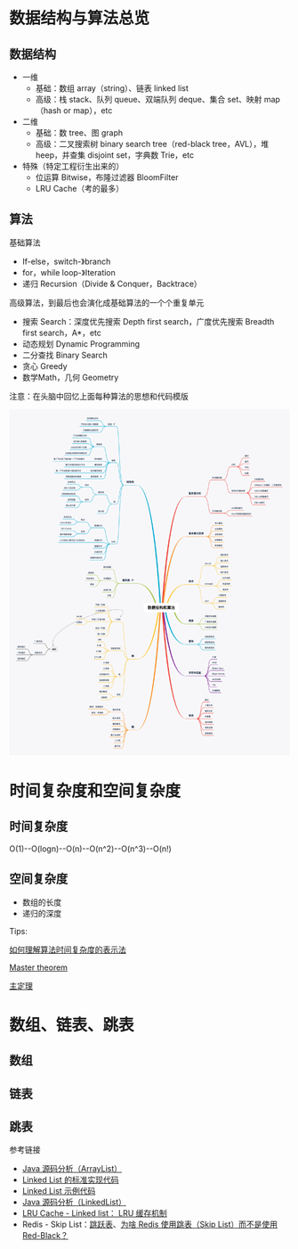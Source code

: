 # 数据结构与算法总览

## 数据结构

- 一维
  - 基础：数组 array（string）、链表 linked list
  - 高级：栈 stack、队列 queue、双端队列 deque、集合 set、映射 map（hash or map），etc
- 二维
  - 基础：数 tree、图 graph
  - 高级：二叉搜索树 binary search tree（red-black tree，AVL），堆 heep，并查集 disjoint set，字典数 Trie，etc
- 特殊（特定工程衍生出来的）
  - 位运算 Bitwise，布隆过滤器 BloomFilter
  - LRU Cache（考的最多）

## 算法

基础算法
- If-else，switch-》branch
- for，while loop-》Iteration
- 递归 Recursion（Divide & Conquer，Backtrace）

高级算法，到最后也会演化成基础算法的一个个重复单元

- 搜索 Search：深度优先搜索 Depth first search，广度优先搜索 Breadth first search，A*，etc
- 动态规划 Dynamic Programming
- 二分查找 Binary Search
- 贪心 Greedy
- 数学Math，几何 Geometry

注意：在头脑中回忆上面每种算法的思想和代码模版

![数据结构和算法脑图](assets/数据结构和算法.png)

# 时间复杂度和空间复杂度

## 时间复杂度

O(1)--O(logn)--O(n)--O(n^2)--O(n^3)--O(n!)

## 空间复杂度

- 数组的长度
- 递归的深度

Tips:

<a href="https://www.zhihu.com/question/21387264">如何理解算法时间复杂度的表示法</a>

<a href="http://en.wikipedia.org/wiki/Master_theorem_(analysis_of_algorithms)">Master theorem</a>

<a href="https://zh.wikipedia.org/wiki/%E4%B8%BB%E5%AE%9A%E7%90%86">主定理</a>

# 数组、链表、跳表

## 数组

## 链表

## 跳表

参考链接

- <a href="http://developer.classpath.org/doc/java/util/ArrayList-source.html">Java 源码分析（ArrayList）</a>
- <a href="http://www.geeksforgeeks.org/implementing-a-linked-list-in-java-using-class/">Linked List 的标准实现代码</a>
- <a href="http://www.cs.cmu.edu/~adamchik/15-121/lectures/Linked%20Lists/code/LinkedList.java">Linked List 示例代码</a>
- <a href="http://developer.classpath.org/doc/java/util/LinkedList-source.html">Java 源码分析（LinkedList）</a>
- <a href="http://leetcode-cn.com/problems/lru-cache">LRU Cache - Linked list： LRU 缓存机制</a>
- Redis - Skip List：<a href="http://redisbook.readthedocs.io/en/latest/internal-datastruct/skiplist.html">跳跃表</a>、<a href="http://www.zhihu.com/question/20202931">为啥 Redis 使用跳表（Skip List）而不是使用 Red-Black？</a>
